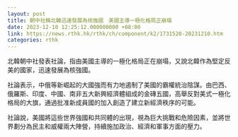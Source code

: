 ```yaml
---
layout: post
title: 朝中社稱北韓迅速發展為核強國　美國主導一極化格局正崩塌
date: 2023-12-10 12:25:12.000000000 +08:00
link: https://news.rthk.hk/rthk/ch/component/k2/1731520-20231210.htm
categories: rthk
---
```


北韓朝中社發表社論，指由美國主導的一極化格局正在崩塌，又說北韓作為堅定反美的國家，迅速發展為核強國。

社論表示，中俄等新崛起的大國強而有力地遏制了美國的霸權統治陰謀。由巴西、俄羅斯、印度、中國、南非五大新興經濟體組成的金磚五國，高舉反對美式一極化格局的大旗，通過批准新成員國的加入創造了建立新經濟秩序的可能。

社論說，美國將這些世界強國和共同體的出現，視為巨大挑戰和危險因素，並將世界劃分為民主和威權兩大陣營，持續施加政治、經濟和軍事方面的壓力。
